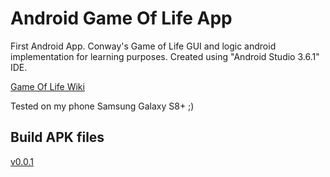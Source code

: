 # Android Game Of Life App

First Android App. Conway's Game of Life GUI and logic android implementation for learning purposes.
Created using "Android Studio 3.6.1" IDE.

[Game Of Life Wiki](https://en.wikipedia.org/wiki/Conway%27s_Game_of_Life)

Tested on my phone Samsung Galaxy S8+ ;)

## Build APK files
<a href="app/release/app-release-v0.0.1.apk">v0.0.1</a>